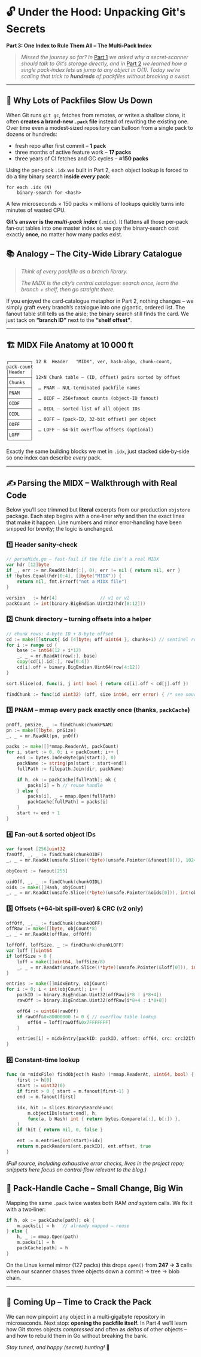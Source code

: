 # 🔓 Under the Hood: Unpacking Git's Secrets
**Part 3: One Index to Rule Them All – The Multi‑Pack Index**

> *Missed the journey so far? In* [Part 1](./part1.md) *we asked why a secret‑scanner should talk to Git’s storage directly, and in* [Part 2](./part2.md) *we learned how a single pack‑index lets us jump to any object in O(1). Today we’re scaling that trick to **hundreds** of packfiles without breaking a sweat.*

---

## 🚚 Why Lots of Packfiles Slow Us Down

When Git runs `git gc`, fetches from remotes, or writes a shallow clone, it often **creates a brand‑new `.pack` file** instead of rewriting the existing one. Over time even a modest‑sized repository can balloon from a single pack to dozens or hundreds:

* fresh repo after first commit – **1 pack**
* three months of active feature work – **17 packs**
* three years of CI fetches and GC cycles – **≈150 packs**

Using the per‑pack `.idx` we built in Part 2, each object lookup is forced to do a tiny binary search **inside *every* pack**:

```text
for each .idx (N)
    binary‑search for <hash>
```

A few microseconds × 150 packs × millions of lookups quickly turns into minutes of wasted CPU.

**Git’s answer is the _multi‑pack index_** (`.midx`). It flattens all those per‑pack fan‑out tables into one master index so we pay the binary‑search cost exactly **once**, no matter how many packs exist.

## 📚 Analogy – The City‑Wide Library Catalogue

> *Think of every packfile as a branch library.*
>
> *The MIDX is the city’s central catalogue: search once, learn the branch + shelf, then go straight there.*

If you enjoyed the card‑catalogue metaphor in Part 2, nothing changes – we simply graft every branch’s catalogue into one gigantic, ordered list. The fanout table still tells us the aisle; the binary search still finds the card. We just tack on **“branch ID”** next to the **“shelf offset”**.

---

## 🏗️ MIDX File Anatomy at 10 000 ft

```
┌────────┐ 12 B  Header   "MIDX", ver, hash‑algo, chunk‑count, pack‑count
│Header  │
├────────┤ 12×N Chunk table – (ID, offset) pairs sorted by offset
│Chunks  │
├────────┤  … PNAM – NUL‑terminated packfile names
│PNAM    │
├────────┤  … OIDF – 256×fanout counts (object‑ID fanout)
│OIDF    │
├────────┤  … OIDL – sorted list of all object IDs
│OIDL    │
├────────┤  … OOFF – (pack‑ID, 32‑bit offset) per object
│OOFF    │
├────────┤  … LOFF – 64‑bit overflow offsets (optional)
│LOFF    │
└────────┘
```

Exactly the same building blocks we met in `.idx`, just stacked side‑by‑side so one index can describe *every* pack.

---

## ✍️ Parsing the MIDX – Walkthrough with Real Code

Below you’ll see trimmed but **literal** excerpts from our production `objstore` package. Each step begins with a one‑liner *why* and then the exact lines that make it happen. Line numbers and minor error‑handling have been snipped for brevity; the logic is unchanged.

### 1️⃣ Header sanity‑check

```go
// parseMidx.go – fast‑fail if the file isn’t a real MIDX
var hdr [12]byte
if _, err := mr.ReadAt(hdr[:], 0); err != nil { return nil, err }
if !bytes.Equal(hdr[0:4], []byte("MIDX")) {
    return nil, fmt.Errorf("not a MIDX file")
}

version   := hdr[4]                // v1 or v2
packCount := int(binary.BigEndian.Uint32(hdr[8:12]))
```

### 2️⃣ Chunk directory – turning offsets into a helper

```go
// chunk rows: 4‑byte ID + 8‑byte offset
cd := make([]struct{ id [4]byte; off uint64 }, chunks+1) // sentinel row
for i := range cd {
    base := int64(12 + i*12)
    _, _ = mr.ReadAt(row[:], base)
    copy(cd[i].id[:], row[0:4])
    cd[i].off = binary.BigEndian.Uint64(row[4:12])
}

sort.Slice(cd, func(i, j int) bool { return cd[i].off < cd[j].off })

findChunk := func(id uint32) (off, size int64, err error) { /* see source */ }
```

### 3️⃣ PNAM – mmap every pack exactly once (thanks, `packCache`)

```go
pnOff, pnSize, _ := findChunk(chunkPNAM)
pn := make([]byte, pnSize)
_, _ = mr.ReadAt(pn, pnOff)

packs := make([]*mmap.ReaderAt, packCount)
for i, start := 0, 0; i < packCount; i++ {
    end := bytes.IndexByte(pn[start:], 0)
    packName := string(pn[start : start+end])
    fullPath := filepath.Join(dir, packName)

    if h, ok := packCache[fullPath]; ok {
        packs[i] = h // reuse handle
    } else {
        packs[i], _ = mmap.Open(fullPath)
        packCache[fullPath] = packs[i]
    }
    start += end + 1
}
```

### 4️⃣ Fan‑out & sorted object IDs

```go
var fanout [256]uint32
fanOff, _, _ := findChunk(chunkOIDF)
_, _ = mr.ReadAt(unsafe.Slice((*byte)(unsafe.Pointer(&fanout[0])), 1024), fanOff)

objCount := fanout[255]

oidOff, _, _ := findChunk(chunkOIDL)
oids := make([]Hash, objCount)
_, _ = mr.ReadAt(unsafe.Slice((*byte)(unsafe.Pointer(&oids[0])), int(objCount*hashSize)), oidOff)
```

### 5️⃣ Offsets (+64‑bit spill‑over) & CRC (v2 only)

```go
offOff, _, _ := findChunk(chunkOOFF)
offRaw := make([]byte, objCount*8)
_, _ = mr.ReadAt(offRaw, offOff)

loffOff, loffSize, _ := findChunk(chunkLOFF)
var loff []uint64
if loffSize > 0 {
    loff = make([]uint64, loffSize/8)
    _, _ = mr.ReadAt(unsafe.Slice((*byte)(unsafe.Pointer(&loff[0])), int(loffSize)), loffOff)
}

entries := make([]midxEntry, objCount)
for i := 0; i < int(objCount); i++ {
    packID := binary.BigEndian.Uint32(offRaw[i*8 : i*8+4])
    rawOff := binary.BigEndian.Uint32(offRaw[i*8+4 : i*8+8])

    off64 := uint64(rawOff)
    if rawOff&0x80000000 != 0 { // overflow table lookup
        off64 = loff[rawOff&0x7FFFFFFF]
    }

    entries[i] = midxEntry{packID: packID, offset: off64, crc: crc32IfAny(i)}
}
```

### 6️⃣ Constant‑time lookup

```go
func (m *midxFile) findObject(h Hash) (*mmap.ReaderAt, uint64, bool) {
    first := h[0]
    start := uint32(0)
    if first > 0 { start = m.fanout[first-1] }
    end := m.fanout[first]

    idx, hit := slices.BinarySearchFunc(
        m.objectIDs[start:end], h,
        func(a, b Hash) int { return bytes.Compare(a[:], b[:]) },
    )
    if !hit { return nil, 0, false }

    ent := m.entries[int(start)+idx]
    return m.packReaders[ent.packID], ent.offset, true
}
```

*(Full source, including exhaustive error checks, lives in the project repo; snippets here focus on control‑flow relevant to the blog.)*

## 🚦 Pack‑Handle Cache – Small Change, Big Win

Mapping the same `.pack` twice wastes both RAM *and* system calls. We fix it with a two‑liner:

```go
if h, ok := packCache[path]; ok {
    m.packs[i] = h   // already mapped – reuse
} else {
    h, _ := mmap.Open(path)
    m.packs[i] = h
    packCache[path] = h
}
```

On the Linux kernel mirror (127 packs) this drops `open()` from **247 → 3** calls when our scanner chases three objects down a commit → tree → blob chain.

---

## 🔮 Coming Up – Time to Crack the Pack

We can now pinpoint any object in a multi‑gigabyte repository in microseconds. Next stop: **opening the packfile itself.** In Part 4 we’ll learn how Git stores objects *compressed* and often as *deltas* of other objects – and how to rebuild them in Go without breaking the bank.

*Stay tuned, and happy (secret) hunting!* 🚀

